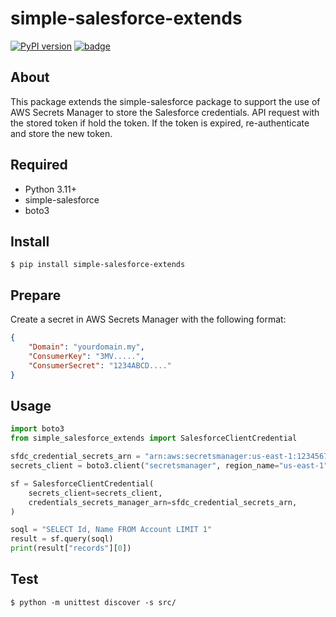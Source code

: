 # simple-salesforce-extends

[![PyPI version](https://badge.fury.io/py/simple-salesforce-extends.svg)](https://badge.fury.io/py/simple-salesforce-extends)
[![badge](https://pepy.tech/badge/simple-salesforce-extends)](https://pepy.tech/projects/simple-salesforce-extends)

## About

This package extends the simple-salesforce package to support the use of AWS Secrets Manager to store the Salesforce credentials.
API request with the stored token if hold the token.
If the token is expired, re-authenticate and store the new token.

## Required

* Python 3.11+
* simple-salesforce
* boto3

## Install

```
$ pip install simple-salesforce-extends
```

## Prepare

Create a secret in AWS Secrets Manager with the following format:

```json
{
    "Domain": "yourdomain.my",
    "ConsumerKey": "3MV.....",
    "ConsumerSecret": "1234ABCD...."
}
```


## Usage

```python
import boto3
from simple_salesforce_extends import SalesforceClientCredential

sfdc_credential_secrets_arn = "arn:aws:secretsmanager:us-east-1:123456789012:secret:your-secret-arn"
secrets_client = boto3.client("secretsmanager", region_name="us-east-1")

sf = SalesforceClientCredential(
    secrets_client=secrets_client,
    credentials_secrets_manager_arn=sfdc_credential_secrets_arn,
)

soql = "SELECT Id, Name FROM Account LIMIT 1"
result = sf.query(soql)
print(result["records"][0])
```


## Test

```
$ python -m unittest discover -s src/
```
